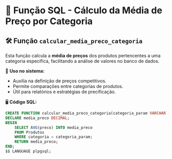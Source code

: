 # 📌 Função SQL - Cálculo da Média de Preço por Categoria  

## 🛠️ Função `calcular_media_preco_categoria`  
Esta função calcula a **média de preços** dos produtos pertencentes a uma categoria específica, facilitando a análise de valores no banco de dados.  

📌 **Uso no sistema:**  
- Auxilia na definição de preços competitivos.  
- Permite comparações entre categorias de produtos.  
- Útil para relatórios e estratégias de precificação.  

🖥️ **Código SQL:**  
```sql
CREATE FUNCTION calcular_media_preco_categoria(categoria_param VARCHAR) RETURNS DECIMAL AS $$
DECLARE media_preco DECIMAL;
BEGIN
    SELECT AVG(preco) INTO media_preco
    FROM Produtos
    WHERE categoria = categoria_param;
    RETURN media_preco;
END;
$$ LANGUAGE plpgsql;
